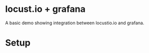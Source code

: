 locust.io + grafana
===================

A basic demo showing integration between locustio.io and grafana.

Setup
===================


